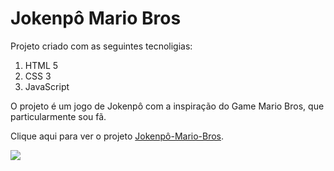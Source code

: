 

<h1>Jokenpô Mario Bros</h1>
<p>Projeto criado com as seguintes tecnoligias:</p>
<ol>
  <li>HTML 5</li>
  <li>CSS 3</li>
  <li>JavaScript</li>
</ol>
<p>O projeto é um jogo de Jokenpô com a inspiração do Game Mario Bros, que particularmente sou fã.</p>
<p>Clique aqui  para ver o projeto <a href="https://gustavomiranda01.github.io/Jokenp-/">Jokenpô-Mario-Bros</a>.</p>

<img src="https://github.com/GustavoMiranda01/Jokenp-/blob/main/assets/img/Jokenp%C3%B4-Mario-Bros.png?raw=true">
